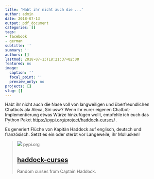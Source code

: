 ```yaml
---
title: 'Habt ihr nicht auch die ...'
author: admin
date: 2018-07-13
output: pdf_document
categories: []
tags:
- facebook
- german
subtitle: ''
summary: ''
authors: []
lastmod: 2018-07-13T18:21:37+02:00
featured: no
image:
  caption: ''
  focal_point: ''
  preview_only: no
projects: []
slug: []
---
```

Habt ihr nicht auch die Nase voll von langweiligen und überfreundlichen Chatbots ala Alexa, Siri usw.? Wenn ihr eurer eigenen Chatbot-Implementierung etwas Würze hinzufügen wollt, empfehle ich euch das Python Paket https://pypi.org/project/haddock-curses/ .

Es generiert Flüche von Kapitän Haddock auf englisch, deutsch und französisch. Setzt es ein oder sterbt vor Langeweile, ihr Mollusken!
> [![](https://pypi.org/static/images/twitter.6fecba6f.jpg)](https://pypi.org/project/haddock-curses/)
> pypi.org
> ## [haddock-curses](https://pypi.org/project/haddock-curses/)
>
>Random curses from Captain Haddock.


